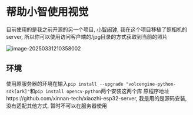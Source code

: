 # 帮助小智使用视觉

目前使用的是我之前开源的另一个项目, [小智闹钟](https://github.com/XuSenfeng/xiaozhi-alarm/tree/touch), 我在这个项目移植了照相机的server, 所以你可以使用访问客户端的/jpg目录的方式获取到当前的照片

![image-20250331210358002](https://picture-01-1316374204.cos.ap-beijing.myqcloud.com/lenovo-picture/202503312103151.png)

## 环境
使用原服务器的环境在输入`pip install --upgrade "volcengine-python-sdk[ark]"`和`pip install opencv-python`两个安装这两个库
原程序地址https://github.com/xinnan-tech/xiaozhi-esp32-server, 我是用的是源码安装, 没有适配其他方式, 暂时不可以在服务器使用
